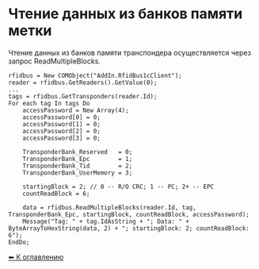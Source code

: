 Чтение данных из банков памяти метки
====================================

Чтение данных из банков памяти транспондера осуществляется через запрос ReadMultipleBlocks.

```bsl
rfidbus = New COMObject("AddIn.RfidBus1cClient");
reader = rfidbus.GetReaders().GetValue(0);
...
tags = rfidbus.GetTransponders(reader.Id);
For each tag In tags Do
    accessPassword = New Array(4);
    accessPassword[0] = 0;
    accessPassword[1] = 0;
    accessPassword[2] = 0;
    accessPassword[3] = 0;

    TransponderBank_Reserved   = 0;
    TransponderBank_Epc        = 1;
    TransponderBank_Tid        = 2;
    TransponderBank_UserMemory = 3;

    startingBlock = 2; // 0 -- R/O CRC; 1 -- PC; 2+ -- EPC
    countReadBlock = 6;

    data = rfidbus.ReadMultipleBlocks(reader.Id, tag, TransponderBank_Epc, startingBlock, countReadBlock, accessPassword);
    Message("Tag: " + tag.IdAsString + "; Data: " + ByteArrayToHexString(data, 2) + "; startingBlock: 2; countReadBlock: 6");
EndDo;
```

[⬅ К оглавлению](../README.md)
